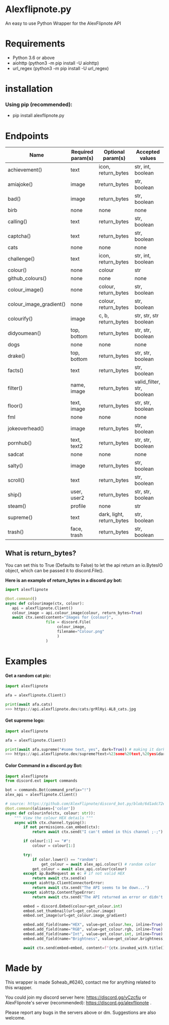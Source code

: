 # Alexflipnote.py
 An easy to use Python Wrapper for the AlexFlipnote API

# Requirements
- Python 3.6 or above
- aiohttp (python3 -m pip install -U aiohttp)
- url_regex (python3 -m pip install -U url_regex)

# installation

### Using pip (recommended):
- pip install alexflipnote.py

# Endpoints

|Name | Required param(s) | Optional param(s) | Accepted values
|---|---|--------|---| 
| achievement() | text | icon, return_bytes | str, int, boolean |
| amiajoke() | image | return_bytes | str, boolean |
| bad() | image | return_bytes | str, boolean |
| birb | none | none | none |
| calling() | text | return_bytes | str, boolean |
| captcha() | text | return_bytes | str, boolean |
| cats | none | none | none |
| challenge() | text | icon, return_bytes | str, int, boolean |
| colour() | none | colour | str |
| github_colours() | none | none | none |
| colour_image() | none | colour, return_bytes | str, boolean |
| colour_image_gradient() | none | colour, return_bytes | str, boolean |
| colourify() | image | c, b, return_bytes | str, str, str boolean |
| didyoumean() | top, bottom | return_bytes | str, str, boolean |
| dogs | none | none | none |
| drake() | top, bottom | return_bytes | str, str, boolean |
| facts() | text | return_bytes | str, boolean |
| filter() | name, image | return_bytes | valid_filter, str, boolean |
| floor() | text, image | return_bytes | str, str, boolean |
| fml | none | none | none |
| jokeoverhead() | image | return_bytes | str, boolean |
| pornhub() | text, text2 | return_bytes | str, str, boolean |
| sadcat | none | none | none |
| salty() | image | return_bytes | str, boolean |
| scroll() | text | return_bytes | str, boolean |
| ship() | user, user2 | return_bytes | str, str, boolean |
| steam() | profile | none | str |
| supreme() | text | dark, light, return_bytes | str, boolean |
| trash() | face, trash | return_bytes | str, boolean |

## What is return_bytes?
 You can set this to True (Defaults to False) to let the
 api return an io.BytesIO object, which can be passed it 
 to discord.File().
 
 **Here is an example of return_bytes in a discord.py bot:**
 ```py
import alexflipnote

@bot.command()
async def colourimage(ctx, colour):
    api = alexflipnote.Client()
    colour_image = api.colour_image(colour, return_bytes=True)
    await ctx.send(content="Images for {colour}",
                   file = discord.File(
                        colour_image,
                        filename="Colour.png"
                        )
                   )
 ```
# Examples

#### Get a random cat pic:

```py
import alexflipnote

afa = alexflipnote.Client()

print(await afa.cats)
>>> https://api.alexflipnote.dev/cats/grRlHyi-AL8_cats.jpg
``` 

#### Get supreme logo:

```py
import alexflipnote

afa = alexflipnote.Client()

print(await afa.supreme("#some text, yes", dark=True)) # making it dark, there is also light = True.
>>> https://api.alexflipnote.dev/supreme?text=%23some%20text,%20yes&dark=true
``` 

#### Color Command in a discord.py Bot:

```py
import alexflipnote
from discord.ext import commands

bot = commands.Bot(command_prefix="!")
alex_api = alexflipnote.Client()

# source: https://github.com/AlexFlipnote/discord_bot.py/blob/6d1adc72e9c19bb4ca90718e5f6d335faf842dd9/cogs/fun.py#L114-L147
@bot.command(aliases=['color'])
async def colourinfo(ctx, colour: str)):
    """ View the colour HEX details """
    async with ctx.channel.typing():
        if not permissions.can_embed(ctx):
            return await ctx.send("I can't embed in this channel ;-;")

        if colour[:1] == "#":
            colour = colour[1:]

        try:
            if color.lower() == "random":
                get_colour = await alex_api.colour() # random color
            get_colour = await alex_api.colour(colour)
        except ap.BadRequest as e: # if not valid HEX
            return await ctx.send(e)
        except aiohttp.ClientConnectorError:
            return await ctx.send("The API seems to be down...")
        except aiohttp.ContentTypeError:
            return await ctx.send("The API returned an error or didn't return JSON...")

        embed = discord.Embed(colour=get_colour.int)
        embed.set_thumbnail(url=get_colour.image)
        embed.set_image(url=get_colour.image_gradient)

        embed.add_field(name="HEX", value=get_colour.hex, inline=True)
        embed.add_field(name="RGB", value=get_colour.rgb, inline=True)
        embed.add_field(name="Int", value=get_colour.int, inline=True)
        embed.add_field(name="Brightness", value=get_colour.brightness, inline=True)

        await ctx.send(embed=embed, content=f"{ctx.invoked_with.title()} name: **{get_colour.name}**")
```

# Made by

This wrapper is made Soheab_#6240, contact me for anything related to this wrapper.

You could join my discord server here: https://discord.gg/yCzcfju or 
AlexFlipnote's server (recommended): https://discord.gg/alexflipnote .

Please report any bugs in the servers above or dm. Suggestions are also welcome.

